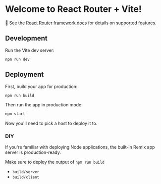 # Welcome to React Router + Vite!

📖 See the [React Router framework docs](https://reactrouter.com/home) for details on supported
features.

## Development

Run the Vite dev server:

```shellscript
npm run dev
```

## Deployment

First, build your app for production:

```sh
npm run build
```

Then run the app in production mode:

```sh
npm start
```

Now you'll need to pick a host to deploy it to.

### DIY

If you're familiar with deploying Node applications, the built-in Remix app server is
production-ready.

Make sure to deploy the output of `npm run build`

- `build/server`
- `build/client`
